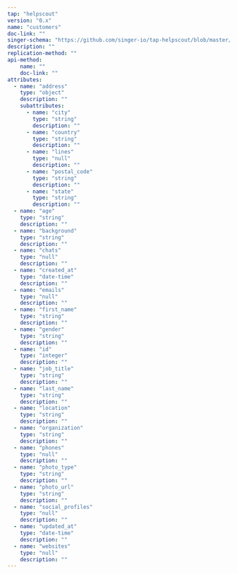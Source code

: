 ```yaml
---
tap: "helpscout"
version: "0.x"
name: "customers"
doc-link: ""
singer-schema: "https://github.com/singer-io/tap-helpscout/blob/master/tap_helpscout/schemas/customers.json"
description: ""
replication-method: ""
api-method:
    name: ""
    doc-link: ""
attributes:
  - name: "address"
    type: "object"
    description: ""
    subattributes:
      - name: "city"
        type: "string"
        description: ""
      - name: "country"
        type: "string"
        description: ""
      - name: "lines"
        type: "null"
        description: ""
      - name: "postal_code"
        type: "string"
        description: ""
      - name: "state"
        type: "string"
        description: ""
  - name: "age"
    type: "string"
    description: ""
  - name: "background"
    type: "string"
    description: ""
  - name: "chats"
    type: "null"
    description: ""
  - name: "created_at"
    type: "date-time"
    description: ""
  - name: "emails"
    type: "null"
    description: ""
  - name: "first_name"
    type: "string"
    description: ""
  - name: "gender"
    type: "string"
    description: ""
  - name: "id"
    type: "integer"
    description: ""
  - name: "job_title"
    type: "string"
    description: ""
  - name: "last_name"
    type: "string"
    description: ""
  - name: "location"
    type: "string"
    description: ""
  - name: "organization"
    type: "string"
    description: ""
  - name: "phones"
    type: "null"
    description: ""
  - name: "photo_type"
    type: "string"
    description: ""
  - name: "photo_url"
    type: "string"
    description: ""
  - name: "social_profiles"
    type: "null"
    description: ""
  - name: "updated_at"
    type: "date-time"
    description: ""
  - name: "websites"
    type: "null"
    description: ""
---
```

